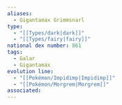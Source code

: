 ```yaml
---
aliases:
  - Gigantamax Grimmsnarl
type:
  - "[[Types/dark|dark]]"
  - "[[Types/fairy|fairy]]"
national dex number: 861
tags:
  - Galar
  - Gigantamax
evolution line:
  - "[[Pokémon/Impidimp|Impidimp]]"
  - "[[Pokémon/Morgrem|Morgrem]]"
associated: 
---
```

